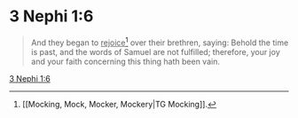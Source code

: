 # 3 Nephi 1:6

> And they began to <u>rejoice</u>[^a] over their brethren, saying: Behold the time is past, and the words of Samuel are not fulfilled; therefore, your joy and your faith concerning this thing hath been vain.

[3 Nephi 1:6](https://www.churchofjesuschrist.org/study/scriptures/bofm/3-ne/1?lang=eng&id=p6#p6)


[^a]: [[Mocking, Mock, Mocker, Mockery|TG Mocking]].  
